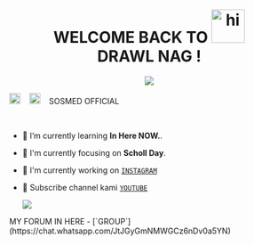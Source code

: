<h1 align="center">WELCOME BACK TO <img src="https://user-images.githubusercontent.com/1303154/88677602-1635ba80-d120-11ea-84d8-d263ba5fc3c0.gif" width="60px" alt="hi"><br>DRAWL NAG !</h1>

<p align="center">
  <img src="https://user-images.githubusercontent.com/75187284/110767790-3407f800-8289-11eb-831c-36e2c33883c5.jpg" />
</p>
<a href="https://instagram.com/arpunchs"><img src="https://image.flaticon.com/icons/svg/174/174848.svg" alt="alt text" width="20" height="20"></a>      &nbsp;&nbsp;   <a href="https://youtube.com/c/DrawlNag"><img src="https://image.flaticon.com/icons/svg/174/174855.svg" alt="alt text" width="20" height="20"></a> &nbsp;&nbsp; SOSMED OFFICIAL

 &nbsp;&nbsp; 

- 🌱 I’m currently learning **In Here NOW.**.

- 👀 I'm currently focusing on **Scholl Day**.

- 📝 I'm currently working on [`INSTAGRAM`](https://instagram.com/arpunchs)

- 👥 Subscribe channel kami [`YOUTUBE`](https://youtube.com/c/DrawlNag)






  <img src="https://raw.githubusercontent.com/TheDudeThatCode/TheDudeThatCode/master/Assets/Mario_Gameplay.gif"/>







</p>







</p>
MY FORUM IN HERE
- [`GROUP`] (https://chat.whatsapp.com/JtJGyGmNMWGCz6nDv0a5YN)

